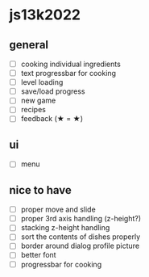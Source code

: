 # js13k2022

## general
- [ ] cooking individual ingredients
- [ ] text progressbar for cooking
- [ ] level loading
- [ ] save/load progress
- [ ] new game
- [ ] recipes
- [ ] feedback (★ = &starf;)

## ui
- [ ] menu

## nice to have
- [ ] proper move and slide
- [ ] proper 3rd axis handling (z-height?)
- [ ] stacking z-height handling
- [ ] sort the contents of dishes properly
- [ ] border around dialog profile picture
- [ ] better font
- [ ] progressbar for cooking
